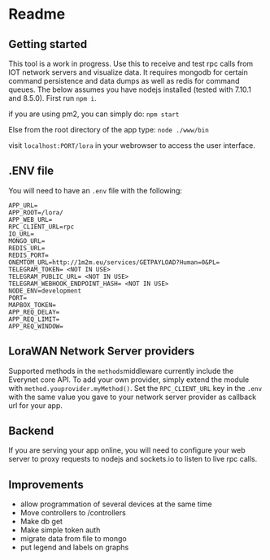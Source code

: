# Readme

## Getting started

This tool is a work in progress. Use this to receive and test rpc calls from IOT network servers and visualize data. It requires mongodb for certain command persistence and data dumps as well as redis for command queues. The below assumes you have nodejs installed (tested with 7.10.1 and 8.5.0). First run `npm i`.

if you are using pm2, you can simply do: `npm start`

Else from the root directory of the app type: `node ./www/bin`

visit `localhost:PORT/lora` in your webrowser to access the user interface.

## .ENV file

You will need to have an `.env` file with the following:

```
APP_URL=
APP_ROOT=/lora/
APP_WEB_URL=
RPC_CLIENT_URL=rpc
IO_URL=
MONGO_URL=
REDIS_URL=
REDIS_PORT=
ONEMTOM_URL=http://1m2m.eu/services/GETPAYLOAD?Human=0&PL=
TELEGRAM_TOKEN= <NOT IN USE>
TELEGRAM_PUBLIC_URL= <NOT IN USE>
TELEGRAM_WEBHOOK_ENDPOINT_HASH= <NOT IN USE>
NODE_ENV=development
PORT=
MAPBOX_TOKEN=
APP_REQ_DELAY=
APP_REQ_LIMIT=
APP_REQ_WINDOW=
```

## LoraWAN Network Server providers
Supported methods in the `methods`middleware currently include the Everynet core API. To add your own provider, simply extend the module with `method.youprovider.myMethod()`. Set the `RPC_CLIENT_URL` key in the `.env` with the same value you gave to your network server provider as callback url for your app.

## Backend
If you are serving your app online, you will need to configure your web server to proxy requests to nodejs and sockets.io to listen to live rpc calls.

## Improvements

- allow programmation of several devices at the same time
- Move controllers to /controllers
- Make db get
- Make simple token auth
- migrate data from file to mongo
- put legend and labels on graphs
